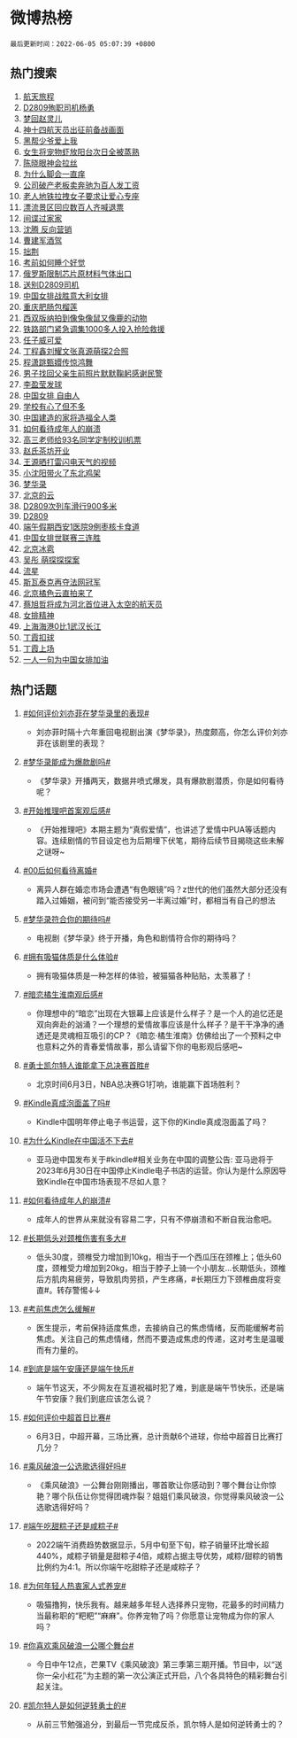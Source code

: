 # 微博热榜

`最后更新时间：2022-06-05 05:07:39 +0800`

## 热门搜索

1. [航天旅程](https://m.weibo.cn/search?containerid=100103type%3D1%26t%3D10%26q%3D%23%E8%88%AA%E5%A4%A9%E6%97%85%E7%A8%8B%23&stream_entry_id=51&isnewpage=1&extparam=seat%3D1%26cate%3D10103%26filter_type%3Drealtimehot%26pos%3D0%26dgr%3D0%26c_type%3D51%26display_time%3D1654376857%26pre_seqid%3D16543768575670327044395&luicode=10000011&lfid=106003type%253D25%2526t%253D3%2526disable_hot%253D1%2526filter_type%253Drealtimehot)
1. [D2809殉职司机杨勇](https://m.weibo.cn/search?containerid=100103type%3D1%26t%3D10%26q%3D%23D2809%E6%AE%89%E8%81%8C%E5%8F%B8%E6%9C%BA%E6%9D%A8%E5%8B%87%23&stream_entry_id=31&isnewpage=1&extparam=seat%3D1%26cate%3D0%26realpos%3D1%26flag%3D16%26lcate%3D5001%26filter_type%3Drealtimehot%26pos%3D0%26dgr%3D0%26c_type%3D31%26display_time%3D1654376857%26pre_seqid%3D16543768575670327044395&luicode=10000011&lfid=106003type%253D25%2526t%253D3%2526disable_hot%253D1%2526filter_type%253Drealtimehot)
1. [梦回赵灵儿](https://m.weibo.cn/search?containerid=100103type%3D1%26t%3D10%26q%3D%E6%A2%A6%E5%9B%9E%E8%B5%B5%E7%81%B5%E5%84%BF&stream_entry_id=31&isnewpage=1&extparam=seat%3D1%26cate%3D0%26realpos%3D2%26flag%3D16%26lcate%3D5001%26filter_type%3Drealtimehot%26pos%3D1%26dgr%3D0%26c_type%3D31%26display_time%3D1654376857%26pre_seqid%3D16543768575670327044395&luicode=10000011&lfid=106003type%253D25%2526t%253D3%2526disable_hot%253D1%2526filter_type%253Drealtimehot)
1. [神十四航天员出征前备战画面](https://m.weibo.cn/search?containerid=100103type%3D1%26t%3D10%26q%3D%23%E7%A5%9E%E5%8D%81%E5%9B%9B%E8%88%AA%E5%A4%A9%E5%91%98%E5%87%BA%E5%BE%81%E5%89%8D%E5%A4%87%E6%88%98%E7%94%BB%E9%9D%A2%23&stream_entry_id=31&isnewpage=1&extparam=seat%3D1%26cate%3D0%26realpos%3D3%26flag%3D0%26lcate%3D5001%26filter_type%3Drealtimehot%26pos%3D2%26dgr%3D0%26c_type%3D31%26display_time%3D1654376857%26pre_seqid%3D16543768575670327044395&luicode=10000011&lfid=106003type%253D25%2526t%253D3%2526disable_hot%253D1%2526filter_type%253Drealtimehot)
1. [黑帮少爷爱上我](https://m.weibo.cn/search?containerid=100103type%3D1%26t%3D10%26q%3D%E9%BB%91%E5%B8%AE%E5%B0%91%E7%88%B7%E7%88%B1%E4%B8%8A%E6%88%91&stream_entry_id=31&isnewpage=1&extparam=seat%3D1%26cate%3D0%26realpos%3D4%26flag%3D0%26lcate%3D5001%26filter_type%3Drealtimehot%26pos%3D3%26dgr%3D0%26c_type%3D31%26display_time%3D1654376857%26pre_seqid%3D16543768575670327044395&luicode=10000011&lfid=106003type%253D25%2526t%253D3%2526disable_hot%253D1%2526filter_type%253Drealtimehot)
1. [女生将宠物虾放阳台次日全被蒸熟](https://m.weibo.cn/search?containerid=100103type%3D1%26t%3D10%26q%3D%23%E5%A5%B3%E7%94%9F%E5%B0%86%E5%AE%A0%E7%89%A9%E8%99%BE%E6%94%BE%E9%98%B3%E5%8F%B0%E6%AC%A1%E6%97%A5%E5%85%A8%E8%A2%AB%E8%92%B8%E7%86%9F%23&stream_entry_id=31&isnewpage=1&extparam=seat%3D1%26cate%3D0%26realpos%3D5%26flag%3D0%26lcate%3D5001%26filter_type%3Drealtimehot%26pos%3D4%26dgr%3D0%26c_type%3D31%26display_time%3D1654376857%26pre_seqid%3D16543768575670327044395&luicode=10000011&lfid=106003type%253D25%2526t%253D3%2526disable_hot%253D1%2526filter_type%253Drealtimehot)
1. [陈晓眼神会拉丝](https://m.weibo.cn/search?containerid=100103type%3D1%26t%3D10%26q%3D%23%E9%99%88%E6%99%93%E7%9C%BC%E7%A5%9E%E4%BC%9A%E6%8B%89%E4%B8%9D%23&stream_entry_id=31&isnewpage=1&extparam=seat%3D1%26cate%3D0%26realpos%3D6%26flag%3D16%26lcate%3D5001%26filter_type%3Drealtimehot%26pos%3D5%26dgr%3D0%26c_type%3D31%26display_time%3D1654376857%26pre_seqid%3D16543768575670327044395&luicode=10000011&lfid=106003type%253D25%2526t%253D3%2526disable_hot%253D1%2526filter_type%253Drealtimehot)
1. [为什么脚会一直痒](https://m.weibo.cn/search?containerid=100103type%3D1%26t%3D10%26q%3D%23%E4%B8%BA%E4%BB%80%E4%B9%88%E8%84%9A%E4%BC%9A%E4%B8%80%E7%9B%B4%E7%97%92%23&stream_entry_id=31&isnewpage=1&extparam=seat%3D1%26cate%3D0%26topic_ad%3D1%26lcate%3D5001%26adid%3D156646%26filter_type%3Drealtimehot%26pos%3D6%26dgr%3D0%26c_type%3D31%26display_time%3D1654376857%26pre_seqid%3D16543768575670327044395&luicode=10000011&lfid=106003type%253D25%2526t%253D3%2526disable_hot%253D1%2526filter_type%253Drealtimehot)
1. [公司破产老板卖奔驰为百人发工资](https://m.weibo.cn/search?containerid=100103type%3D1%26t%3D10%26q%3D%23%E5%85%AC%E5%8F%B8%E7%A0%B4%E4%BA%A7%E8%80%81%E6%9D%BF%E5%8D%96%E5%A5%94%E9%A9%B0%E4%B8%BA%E7%99%BE%E4%BA%BA%E5%8F%91%E5%B7%A5%E8%B5%84%23&stream_entry_id=31&isnewpage=1&extparam=seat%3D1%26cate%3D0%26realpos%3D7%26flag%3D0%26lcate%3D5001%26filter_type%3Drealtimehot%26pos%3D7%26dgr%3D0%26c_type%3D31%26display_time%3D1654376857%26pre_seqid%3D16543768575670327044395&luicode=10000011&lfid=106003type%253D25%2526t%253D3%2526disable_hot%253D1%2526filter_type%253Drealtimehot)
1. [老人地铁拉拽女子要求让爱心专座](https://m.weibo.cn/search?containerid=100103type%3D1%26t%3D10%26q%3D%23%E8%80%81%E4%BA%BA%E5%9C%B0%E9%93%81%E6%8B%89%E6%8B%BD%E5%A5%B3%E5%AD%90%E8%A6%81%E6%B1%82%E8%AE%A9%E7%88%B1%E5%BF%83%E4%B8%93%E5%BA%A7%23&stream_entry_id=31&isnewpage=1&extparam=seat%3D1%26cate%3D0%26realpos%3D8%26flag%3D0%26lcate%3D5001%26filter_type%3Drealtimehot%26pos%3D8%26dgr%3D0%26c_type%3D31%26display_time%3D1654376857%26pre_seqid%3D16543768575670327044395&luicode=10000011&lfid=106003type%253D25%2526t%253D3%2526disable_hot%253D1%2526filter_type%253Drealtimehot)
1. [漂流景区回应数百人齐喊退票](https://m.weibo.cn/search?containerid=100103type%3D1%26t%3D10%26q%3D%23%E6%BC%82%E6%B5%81%E6%99%AF%E5%8C%BA%E5%9B%9E%E5%BA%94%E6%95%B0%E7%99%BE%E4%BA%BA%E9%BD%90%E5%96%8A%E9%80%80%E7%A5%A8%23&stream_entry_id=31&isnewpage=1&extparam=seat%3D1%26cate%3D0%26realpos%3D9%26flag%3D0%26lcate%3D5001%26filter_type%3Drealtimehot%26pos%3D9%26dgr%3D0%26c_type%3D31%26display_time%3D1654376857%26pre_seqid%3D16543768575670327044395&luicode=10000011&lfid=106003type%253D25%2526t%253D3%2526disable_hot%253D1%2526filter_type%253Drealtimehot)
1. [间谍过家家](https://m.weibo.cn/search?containerid=100103type%3D1%26t%3D10%26q%3D%E9%97%B4%E8%B0%8D%E8%BF%87%E5%AE%B6%E5%AE%B6&stream_entry_id=31&isnewpage=1&extparam=seat%3D1%26cate%3D0%26realpos%3D10%26flag%3D0%26lcate%3D5001%26filter_type%3Drealtimehot%26pos%3D10%26dgr%3D0%26c_type%3D31%26display_time%3D1654376857%26pre_seqid%3D16543768575670327044395&luicode=10000011&lfid=106003type%253D25%2526t%253D3%2526disable_hot%253D1%2526filter_type%253Drealtimehot)
1. [沈腾 反向营销](https://m.weibo.cn/search?containerid=100103type%3D1%26t%3D10%26q%3D%E6%B2%88%E8%85%BE+%E5%8F%8D%E5%90%91%E8%90%A5%E9%94%80&stream_entry_id=31&isnewpage=1&extparam=seat%3D1%26cate%3D0%26realpos%3D11%26flag%3D0%26lcate%3D5001%26filter_type%3Drealtimehot%26pos%3D11%26dgr%3D0%26c_type%3D31%26display_time%3D1654376857%26pre_seqid%3D16543768575670327044395&luicode=10000011&lfid=106003type%253D25%2526t%253D3%2526disable_hot%253D1%2526filter_type%253Drealtimehot)
1. [曹建军酒驾](https://m.weibo.cn/search?containerid=100103type%3D1%26t%3D10%26q%3D%E6%9B%B9%E5%BB%BA%E5%86%9B%E9%85%92%E9%A9%BE&stream_entry_id=31&isnewpage=1&extparam=seat%3D1%26cate%3D0%26realpos%3D12%26flag%3D0%26lcate%3D5001%26filter_type%3Drealtimehot%26pos%3D12%26dgr%3D0%26c_type%3D31%26display_time%3D1654376857%26pre_seqid%3D16543768575670327044395&luicode=10000011&lfid=106003type%253D25%2526t%253D3%2526disable_hot%253D1%2526filter_type%253Drealtimehot)
1. [拙荆](https://m.weibo.cn/search?containerid=100103type%3D1%26t%3D10%26q%3D%E6%8B%99%E8%8D%86&stream_entry_id=31&isnewpage=1&extparam=seat%3D1%26cate%3D0%26realpos%3D13%26flag%3D0%26lcate%3D5001%26filter_type%3Drealtimehot%26pos%3D13%26dgr%3D0%26c_type%3D31%26display_time%3D1654376857%26pre_seqid%3D16543768575670327044395&luicode=10000011&lfid=106003type%253D25%2526t%253D3%2526disable_hot%253D1%2526filter_type%253Drealtimehot)
1. [考前如何睡个好觉](https://m.weibo.cn/search?containerid=100103type%3D1%26t%3D10%26q%3D%23%E8%80%83%E5%89%8D%E5%A6%82%E4%BD%95%E7%9D%A1%E4%B8%AA%E5%A5%BD%E8%A7%89%23&stream_entry_id=31&isnewpage=1&extparam=seat%3D1%26cate%3D0%26realpos%3D14%26flag%3D0%26lcate%3D5001%26filter_type%3Drealtimehot%26pos%3D14%26dgr%3D0%26c_type%3D31%26display_time%3D1654376857%26pre_seqid%3D16543768575670327044395&luicode=10000011&lfid=106003type%253D25%2526t%253D3%2526disable_hot%253D1%2526filter_type%253Drealtimehot)
1. [俄罗斯限制芯片原材料气体出口](https://m.weibo.cn/search?containerid=100103type%3D1%26t%3D10%26q%3D%23%E4%BF%84%E7%BD%97%E6%96%AF%E9%99%90%E5%88%B6%E8%8A%AF%E7%89%87%E5%8E%9F%E6%9D%90%E6%96%99%E6%B0%94%E4%BD%93%E5%87%BA%E5%8F%A3%23&stream_entry_id=31&isnewpage=1&extparam=seat%3D1%26cate%3D0%26realpos%3D15%26flag%3D0%26lcate%3D5001%26filter_type%3Drealtimehot%26pos%3D15%26dgr%3D0%26c_type%3D31%26display_time%3D1654376857%26pre_seqid%3D16543768575670327044395&luicode=10000011&lfid=106003type%253D25%2526t%253D3%2526disable_hot%253D1%2526filter_type%253Drealtimehot)
1. [送别D2809司机](https://m.weibo.cn/search?containerid=100103type%3D1%26t%3D10%26q%3D%23%E9%80%81%E5%88%ABD2809%E5%8F%B8%E6%9C%BA%23&stream_entry_id=31&isnewpage=1&extparam=seat%3D1%26cate%3D0%26realpos%3D16%26flag%3D0%26lcate%3D5001%26filter_type%3Drealtimehot%26pos%3D16%26dgr%3D0%26c_type%3D31%26display_time%3D1654376857%26pre_seqid%3D16543768575670327044395&luicode=10000011&lfid=106003type%253D25%2526t%253D3%2526disable_hot%253D1%2526filter_type%253Drealtimehot)
1. [中国女排战胜意大利女排](https://m.weibo.cn/search?containerid=100103type%3D1%26t%3D10%26q%3D%23%E4%B8%AD%E5%9B%BD%E5%A5%B3%E6%8E%92%E6%88%98%E8%83%9C%E6%84%8F%E5%A4%A7%E5%88%A9%E5%A5%B3%E6%8E%92%23&stream_entry_id=31&isnewpage=1&extparam=seat%3D1%26cate%3D0%26realpos%3D17%26flag%3D0%26lcate%3D5001%26filter_type%3Drealtimehot%26pos%3D17%26dgr%3D0%26c_type%3D31%26display_time%3D1654376857%26pre_seqid%3D16543768575670327044395&luicode=10000011&lfid=106003type%253D25%2526t%253D3%2526disable_hot%253D1%2526filter_type%253Drealtimehot)
1. [重庆肥肠包榴莲](https://m.weibo.cn/search?containerid=100103type%3D1%26t%3D10%26q%3D%23%E9%87%8D%E5%BA%86%E8%82%A5%E8%82%A0%E5%8C%85%E6%A6%B4%E8%8E%B2%23&stream_entry_id=31&isnewpage=1&extparam=seat%3D1%26cate%3D0%26realpos%3D18%26flag%3D0%26lcate%3D5001%26filter_type%3Drealtimehot%26pos%3D18%26dgr%3D0%26c_type%3D31%26display_time%3D1654376857%26pre_seqid%3D16543768575670327044395&luicode=10000011&lfid=106003type%253D25%2526t%253D3%2526disable_hot%253D1%2526filter_type%253Drealtimehot)
1. [西双版纳拍到像兔像鼠又像鹿的动物](https://m.weibo.cn/search?containerid=100103type%3D1%26t%3D10%26q%3D%23%E8%A5%BF%E5%8F%8C%E7%89%88%E7%BA%B3%E6%8B%8D%E5%88%B0%E5%83%8F%E5%85%94%E5%83%8F%E9%BC%A0%E5%8F%88%E5%83%8F%E9%B9%BF%E7%9A%84%E5%8A%A8%E7%89%A9%23&stream_entry_id=31&isnewpage=1&extparam=seat%3D1%26cate%3D0%26realpos%3D19%26flag%3D0%26lcate%3D5001%26filter_type%3Drealtimehot%26pos%3D19%26dgr%3D0%26c_type%3D31%26display_time%3D1654376857%26pre_seqid%3D16543768575670327044395&luicode=10000011&lfid=106003type%253D25%2526t%253D3%2526disable_hot%253D1%2526filter_type%253Drealtimehot)
1. [铁路部门紧急调集1000多人投入抢险救援](https://m.weibo.cn/search?containerid=100103type%3D1%26t%3D10%26q%3D%23%E9%93%81%E8%B7%AF%E9%83%A8%E9%97%A8%E7%B4%A7%E6%80%A5%E8%B0%83%E9%9B%861000%E5%A4%9A%E4%BA%BA%E6%8A%95%E5%85%A5%E6%8A%A2%E9%99%A9%E6%95%91%E6%8F%B4%23&stream_entry_id=31&isnewpage=1&extparam=seat%3D1%26cate%3D0%26realpos%3D20%26flag%3D0%26lcate%3D5001%26filter_type%3Drealtimehot%26pos%3D20%26dgr%3D0%26c_type%3D31%26display_time%3D1654376857%26pre_seqid%3D16543768575670327044395&luicode=10000011&lfid=106003type%253D25%2526t%253D3%2526disable_hot%253D1%2526filter_type%253Drealtimehot)
1. [任子威可爱](https://m.weibo.cn/search?containerid=100103type%3D1%26t%3D10%26q%3D%23%E4%BB%BB%E5%AD%90%E5%A8%81%E5%8F%AF%E7%88%B1%23&stream_entry_id=31&isnewpage=1&extparam=seat%3D1%26cate%3D0%26realpos%3D21%26flag%3D0%26lcate%3D5001%26filter_type%3Drealtimehot%26pos%3D21%26dgr%3D0%26c_type%3D31%26display_time%3D1654376857%26pre_seqid%3D16543768575670327044395&luicode=10000011&lfid=106003type%253D25%2526t%253D3%2526disable_hot%253D1%2526filter_type%253Drealtimehot)
1. [丁程鑫刘耀文张真源萌探2合照](https://m.weibo.cn/search?containerid=100103type%3D1%26t%3D10%26q%3D%23%E4%B8%81%E7%A8%8B%E9%91%AB%E5%88%98%E8%80%80%E6%96%87%E5%BC%A0%E7%9C%9F%E6%BA%90%E8%90%8C%E6%8E%A22%E5%90%88%E7%85%A7%23&stream_entry_id=31&isnewpage=1&extparam=seat%3D1%26cate%3D0%26realpos%3D22%26flag%3D0%26lcate%3D5001%26filter_type%3Drealtimehot%26pos%3D22%26dgr%3D0%26c_type%3D31%26display_time%3D1654376857%26pre_seqid%3D16543768575670327044395&luicode=10000011&lfid=106003type%253D25%2526t%253D3%2526disable_hot%253D1%2526filter_type%253Drealtimehot)
1. [程潇跳甄嬛传惊鸿舞](https://m.weibo.cn/search?containerid=100103type%3D1%26t%3D10%26q%3D%23%E7%A8%8B%E6%BD%87%E8%B7%B3%E7%94%84%E5%AC%9B%E4%BC%A0%E6%83%8A%E9%B8%BF%E8%88%9E%23&stream_entry_id=31&isnewpage=1&extparam=seat%3D1%26cate%3D0%26realpos%3D23%26flag%3D0%26lcate%3D5001%26filter_type%3Drealtimehot%26pos%3D23%26dgr%3D0%26c_type%3D31%26display_time%3D1654376857%26pre_seqid%3D16543768575670327044395&luicode=10000011&lfid=106003type%253D25%2526t%253D3%2526disable_hot%253D1%2526filter_type%253Drealtimehot)
1. [男子找回父亲生前照片默默鞠躬感谢民警](https://m.weibo.cn/search?containerid=100103type%3D1%26t%3D10%26q%3D%23%E7%94%B7%E5%AD%90%E6%89%BE%E5%9B%9E%E7%88%B6%E4%BA%B2%E7%94%9F%E5%89%8D%E7%85%A7%E7%89%87%E9%BB%98%E9%BB%98%E9%9E%A0%E8%BA%AC%E6%84%9F%E8%B0%A2%E6%B0%91%E8%AD%A6%23&stream_entry_id=31&isnewpage=1&extparam=seat%3D1%26cate%3D0%26realpos%3D24%26flag%3D0%26lcate%3D5001%26filter_type%3Drealtimehot%26pos%3D24%26dgr%3D0%26c_type%3D31%26display_time%3D1654376857%26pre_seqid%3D16543768575670327044395&luicode=10000011&lfid=106003type%253D25%2526t%253D3%2526disable_hot%253D1%2526filter_type%253Drealtimehot)
1. [李盈莹发球](https://m.weibo.cn/search?containerid=100103type%3D1%26t%3D10%26q%3D%E6%9D%8E%E7%9B%88%E8%8E%B9%E5%8F%91%E7%90%83&stream_entry_id=31&isnewpage=1&extparam=seat%3D1%26cate%3D0%26realpos%3D25%26flag%3D0%26lcate%3D5001%26filter_type%3Drealtimehot%26pos%3D25%26dgr%3D0%26c_type%3D31%26display_time%3D1654376857%26pre_seqid%3D16543768575670327044395&luicode=10000011&lfid=106003type%253D25%2526t%253D3%2526disable_hot%253D1%2526filter_type%253Drealtimehot)
1. [中国女排 自由人](https://m.weibo.cn/search?containerid=100103type%3D1%26t%3D10%26q%3D%E4%B8%AD%E5%9B%BD%E5%A5%B3%E6%8E%92+%E8%87%AA%E7%94%B1%E4%BA%BA&stream_entry_id=31&isnewpage=1&extparam=seat%3D1%26cate%3D0%26realpos%3D26%26flag%3D0%26lcate%3D5001%26filter_type%3Drealtimehot%26pos%3D26%26dgr%3D0%26c_type%3D31%26display_time%3D1654376857%26pre_seqid%3D16543768575670327044395&luicode=10000011&lfid=106003type%253D25%2526t%253D3%2526disable_hot%253D1%2526filter_type%253Drealtimehot)
1. [学校有心了但不多](https://m.weibo.cn/search?containerid=100103type%3D1%26t%3D10%26q%3D%23%E5%AD%A6%E6%A0%A1%E6%9C%89%E5%BF%83%E4%BA%86%E4%BD%86%E4%B8%8D%E5%A4%9A%23&stream_entry_id=31&isnewpage=1&extparam=seat%3D1%26cate%3D0%26realpos%3D27%26flag%3D0%26lcate%3D5001%26filter_type%3Drealtimehot%26pos%3D27%26dgr%3D0%26c_type%3D31%26display_time%3D1654376857%26pre_seqid%3D16543768575670327044395&luicode=10000011&lfid=106003type%253D25%2526t%253D3%2526disable_hot%253D1%2526filter_type%253Drealtimehot)
1. [中国建造的家将造福全人类](https://m.weibo.cn/search?containerid=100103type%3D1%26t%3D10%26q%3D%23%E4%B8%AD%E5%9B%BD%E5%BB%BA%E9%80%A0%E7%9A%84%E5%AE%B6%E5%B0%86%E9%80%A0%E7%A6%8F%E5%85%A8%E4%BA%BA%E7%B1%BB%23&stream_entry_id=31&isnewpage=1&extparam=seat%3D1%26cate%3D0%26realpos%3D28%26flag%3D1%26lcate%3D5001%26filter_type%3Drealtimehot%26pos%3D28%26dgr%3D0%26c_type%3D31%26display_time%3D1654376857%26pre_seqid%3D16543768575670327044395&luicode=10000011&lfid=106003type%253D25%2526t%253D3%2526disable_hot%253D1%2526filter_type%253Drealtimehot)
1. [如何看待成年人的崩溃](https://m.weibo.cn/search?containerid=100103type%3D1%26t%3D10%26q%3D%23%E5%A6%82%E4%BD%95%E7%9C%8B%E5%BE%85%E6%88%90%E5%B9%B4%E4%BA%BA%E7%9A%84%E5%B4%A9%E6%BA%83%23&stream_entry_id=31&isnewpage=1&extparam=seat%3D1%26cate%3D0%26realpos%3D29%26flag%3D0%26lcate%3D5001%26filter_type%3Drealtimehot%26pos%3D29%26dgr%3D0%26c_type%3D31%26display_time%3D1654376857%26pre_seqid%3D16543768575670327044395&luicode=10000011&lfid=106003type%253D25%2526t%253D3%2526disable_hot%253D1%2526filter_type%253Drealtimehot)
1. [高三老师给93名同学定制校训机票](https://m.weibo.cn/search?containerid=100103type%3D1%26t%3D10%26q%3D%23%E9%AB%98%E4%B8%89%E8%80%81%E5%B8%88%E7%BB%9993%E5%90%8D%E5%90%8C%E5%AD%A6%E5%AE%9A%E5%88%B6%E6%A0%A1%E8%AE%AD%E6%9C%BA%E7%A5%A8%23&stream_entry_id=31&isnewpage=1&extparam=seat%3D1%26cate%3D0%26realpos%3D30%26flag%3D0%26lcate%3D5001%26filter_type%3Drealtimehot%26pos%3D30%26dgr%3D0%26c_type%3D31%26display_time%3D1654376857%26pre_seqid%3D16543768575670327044395&luicode=10000011&lfid=106003type%253D25%2526t%253D3%2526disable_hot%253D1%2526filter_type%253Drealtimehot)
1. [赵氏茶坊开业](https://m.weibo.cn/search?containerid=100103type%3D1%26t%3D10%26q%3D%23%E8%B5%B5%E6%B0%8F%E8%8C%B6%E5%9D%8A%E5%BC%80%E4%B8%9A%23&stream_entry_id=31&isnewpage=1&extparam=seat%3D1%26cate%3D0%26realpos%3D31%26flag%3D0%26lcate%3D5001%26filter_type%3Drealtimehot%26pos%3D31%26dgr%3D0%26c_type%3D31%26display_time%3D1654376857%26pre_seqid%3D16543768575670327044395&luicode=10000011&lfid=106003type%253D25%2526t%253D3%2526disable_hot%253D1%2526filter_type%253Drealtimehot)
1. [王源晒打雷闪电天气的视频](https://m.weibo.cn/search?containerid=100103type%3D1%26t%3D10%26q%3D%23%E7%8E%8B%E6%BA%90%E6%99%92%E6%89%93%E9%9B%B7%E9%97%AA%E7%94%B5%E5%A4%A9%E6%B0%94%E7%9A%84%E8%A7%86%E9%A2%91%23&stream_entry_id=31&isnewpage=1&extparam=seat%3D1%26cate%3D0%26realpos%3D32%26flag%3D0%26lcate%3D5001%26filter_type%3Drealtimehot%26pos%3D32%26dgr%3D0%26c_type%3D31%26display_time%3D1654376857%26pre_seqid%3D16543768575670327044395&luicode=10000011&lfid=106003type%253D25%2526t%253D3%2526disable_hot%253D1%2526filter_type%253Drealtimehot)
1. [小沈阳带火了东北鸡架](https://m.weibo.cn/search?containerid=100103type%3D1%26t%3D10%26q%3D%23%E5%B0%8F%E6%B2%88%E9%98%B3%E5%B8%A6%E7%81%AB%E4%BA%86%E4%B8%9C%E5%8C%97%E9%B8%A1%E6%9E%B6%23&stream_entry_id=31&isnewpage=1&extparam=seat%3D1%26cate%3D0%26realpos%3D33%26flag%3D0%26lcate%3D5001%26filter_type%3Drealtimehot%26pos%3D33%26dgr%3D0%26c_type%3D31%26display_time%3D1654376857%26pre_seqid%3D16543768575670327044395&luicode=10000011&lfid=106003type%253D25%2526t%253D3%2526disable_hot%253D1%2526filter_type%253Drealtimehot)
1. [梦华录](http://m.weibo.cn/c/wbox?&id=j84w2uenjc&roomid=8149&q=%23%E6%A2%A6%E5%8D%8E%E5%BD%95%23&extparam=seat%3D1%26cate%3D0%26realpos%3D34%26flag%3D0%26lcate%3D5001%26filter_type%3Drealtimehot%26pos%3D34%26dgr%3D0%26c_type%3D31%26display_time%3D1654376857%26pre_seqid%3D16543768575670327044395&luicode=10000011&lfid=106003type%253D25%2526t%253D3%2526disable_hot%253D1%2526filter_type%253Drealtimehot)
1. [北京的云](https://m.weibo.cn/search?containerid=100103type%3D1%26t%3D10%26q%3D%23%E5%8C%97%E4%BA%AC%E7%9A%84%E4%BA%91%23&stream_entry_id=31&isnewpage=1&extparam=seat%3D1%26cate%3D0%26realpos%3D35%26flag%3D0%26lcate%3D5001%26filter_type%3Drealtimehot%26pos%3D35%26dgr%3D0%26c_type%3D31%26display_time%3D1654376857%26pre_seqid%3D16543768575670327044395&luicode=10000011&lfid=106003type%253D25%2526t%253D3%2526disable_hot%253D1%2526filter_type%253Drealtimehot)
1. [D2809次列车滑行900多米](https://m.weibo.cn/search?containerid=100103type%3D1%26t%3D10%26q%3D%23D2809%E6%AC%A1%E5%88%97%E8%BD%A6%E6%BB%91%E8%A1%8C900%E5%A4%9A%E7%B1%B3%23&stream_entry_id=31&isnewpage=1&extparam=seat%3D1%26cate%3D0%26realpos%3D36%26flag%3D0%26lcate%3D5001%26filter_type%3Drealtimehot%26pos%3D36%26dgr%3D0%26c_type%3D31%26display_time%3D1654376857%26pre_seqid%3D16543768575670327044395&luicode=10000011&lfid=106003type%253D25%2526t%253D3%2526disable_hot%253D1%2526filter_type%253Drealtimehot)
1. [D2809](https://m.weibo.cn/search?containerid=100103type%3D1%26t%3D10%26q%3D%23D2809%23&stream_entry_id=31&isnewpage=1&extparam=seat%3D1%26cate%3D0%26realpos%3D37%26flag%3D0%26lcate%3D5001%26filter_type%3Drealtimehot%26pos%3D37%26dgr%3D0%26c_type%3D31%26display_time%3D1654376857%26pre_seqid%3D16543768575670327044395&luicode=10000011&lfid=106003type%253D25%2526t%253D3%2526disable_hot%253D1%2526filter_type%253Drealtimehot)
1. [端午假期西安1医院9例枣核卡食道](https://m.weibo.cn/search?containerid=100103type%3D1%26t%3D10%26q%3D%23%E7%AB%AF%E5%8D%88%E5%81%87%E6%9C%9F%E8%A5%BF%E5%AE%891%E5%8C%BB%E9%99%A29%E4%BE%8B%E6%9E%A3%E6%A0%B8%E5%8D%A1%E9%A3%9F%E9%81%93%23&stream_entry_id=31&isnewpage=1&extparam=seat%3D1%26cate%3D0%26realpos%3D38%26flag%3D0%26lcate%3D5001%26filter_type%3Drealtimehot%26pos%3D38%26dgr%3D0%26c_type%3D31%26display_time%3D1654376857%26pre_seqid%3D16543768575670327044395&luicode=10000011&lfid=106003type%253D25%2526t%253D3%2526disable_hot%253D1%2526filter_type%253Drealtimehot)
1. [中国女排世联赛三连胜](https://m.weibo.cn/search?containerid=100103type%3D1%26t%3D10%26q%3D%23%E4%B8%AD%E5%9B%BD%E5%A5%B3%E6%8E%92%E4%B8%96%E8%81%94%E8%B5%9B%E4%B8%89%E8%BF%9E%E8%83%9C%23&stream_entry_id=31&isnewpage=1&extparam=seat%3D1%26cate%3D0%26realpos%3D39%26flag%3D0%26lcate%3D5001%26filter_type%3Drealtimehot%26pos%3D39%26dgr%3D0%26c_type%3D31%26display_time%3D1654376857%26pre_seqid%3D16543768575670327044395&luicode=10000011&lfid=106003type%253D25%2526t%253D3%2526disable_hot%253D1%2526filter_type%253Drealtimehot)
1. [北京冰雹](https://m.weibo.cn/search?containerid=100103type%3D1%26t%3D10%26q%3D%23%E5%8C%97%E4%BA%AC%E5%86%B0%E9%9B%B9%23&stream_entry_id=31&isnewpage=1&extparam=seat%3D1%26cate%3D0%26realpos%3D40%26flag%3D0%26lcate%3D5001%26filter_type%3Drealtimehot%26pos%3D40%26dgr%3D0%26c_type%3D31%26display_time%3D1654376857%26pre_seqid%3D16543768575670327044395&luicode=10000011&lfid=106003type%253D25%2526t%253D3%2526disable_hot%253D1%2526filter_type%253Drealtimehot)
1. [吴彤 萌探探探案](https://m.weibo.cn/search?containerid=100103type%3D1%26t%3D10%26q%3D%E5%90%B4%E5%BD%A4+%E8%90%8C%E6%8E%A2%E6%8E%A2%E6%8E%A2%E6%A1%88&stream_entry_id=31&isnewpage=1&extparam=seat%3D1%26cate%3D0%26realpos%3D41%26flag%3D0%26lcate%3D5001%26filter_type%3Drealtimehot%26pos%3D41%26dgr%3D0%26c_type%3D31%26display_time%3D1654376857%26pre_seqid%3D16543768575670327044395&luicode=10000011&lfid=106003type%253D25%2526t%253D3%2526disable_hot%253D1%2526filter_type%253Drealtimehot)
1. [流星](https://m.weibo.cn/search?containerid=100103type%3D1%26t%3D10%26q%3D%E6%B5%81%E6%98%9F&stream_entry_id=31&isnewpage=1&extparam=seat%3D1%26cate%3D0%26realpos%3D42%26flag%3D0%26lcate%3D5001%26filter_type%3Drealtimehot%26pos%3D42%26dgr%3D0%26c_type%3D31%26display_time%3D1654376857%26pre_seqid%3D16543768575670327044395&luicode=10000011&lfid=106003type%253D25%2526t%253D3%2526disable_hot%253D1%2526filter_type%253Drealtimehot)
1. [斯瓦泰克再夺法网冠军](https://m.weibo.cn/search?containerid=100103type%3D1%26t%3D10%26q%3D%23%E6%96%AF%E7%93%A6%E6%B3%B0%E5%85%8B%E5%86%8D%E5%A4%BA%E6%B3%95%E7%BD%91%E5%86%A0%E5%86%9B%23&stream_entry_id=31&isnewpage=1&extparam=seat%3D1%26cate%3D0%26realpos%3D43%26flag%3D0%26lcate%3D5001%26filter_type%3Drealtimehot%26pos%3D43%26dgr%3D0%26c_type%3D31%26display_time%3D1654376857%26pre_seqid%3D16543768575670327044395&luicode=10000011&lfid=106003type%253D25%2526t%253D3%2526disable_hot%253D1%2526filter_type%253Drealtimehot)
1. [北京橘色云直拍来了](https://m.weibo.cn/search?containerid=100103type%3D1%26t%3D10%26q%3D%23%E5%8C%97%E4%BA%AC%E6%A9%98%E8%89%B2%E4%BA%91%E7%9B%B4%E6%8B%8D%E6%9D%A5%E4%BA%86%23&stream_entry_id=31&isnewpage=1&extparam=seat%3D1%26cate%3D0%26realpos%3D44%26flag%3D0%26lcate%3D5001%26filter_type%3Drealtimehot%26pos%3D44%26dgr%3D0%26c_type%3D31%26display_time%3D1654376857%26pre_seqid%3D16543768575670327044395&luicode=10000011&lfid=106003type%253D25%2526t%253D3%2526disable_hot%253D1%2526filter_type%253Drealtimehot)
1. [蔡旭哲将成为河北首位进入太空的航天员](https://m.weibo.cn/search?containerid=100103type%3D1%26t%3D10%26q%3D%23%E8%94%A1%E6%97%AD%E5%93%B2%E5%B0%86%E6%88%90%E4%B8%BA%E6%B2%B3%E5%8C%97%E9%A6%96%E4%BD%8D%E8%BF%9B%E5%85%A5%E5%A4%AA%E7%A9%BA%E7%9A%84%E8%88%AA%E5%A4%A9%E5%91%98%23&stream_entry_id=31&isnewpage=1&extparam=seat%3D1%26cate%3D0%26realpos%3D45%26flag%3D0%26lcate%3D5001%26filter_type%3Drealtimehot%26pos%3D45%26dgr%3D0%26c_type%3D31%26display_time%3D1654376857%26pre_seqid%3D16543768575670327044395&luicode=10000011&lfid=106003type%253D25%2526t%253D3%2526disable_hot%253D1%2526filter_type%253Drealtimehot)
1. [女排精神](https://m.weibo.cn/search?containerid=100103type%3D1%26t%3D10%26q%3D%23%E5%A5%B3%E6%8E%92%E7%B2%BE%E7%A5%9E%23&stream_entry_id=31&isnewpage=1&extparam=seat%3D1%26cate%3D0%26realpos%3D46%26flag%3D0%26lcate%3D5001%26filter_type%3Drealtimehot%26pos%3D46%26dgr%3D0%26c_type%3D31%26display_time%3D1654376857%26pre_seqid%3D16543768575670327044395&luicode=10000011&lfid=106003type%253D25%2526t%253D3%2526disable_hot%253D1%2526filter_type%253Drealtimehot)
1. [上海海港0比1武汉长江](https://m.weibo.cn/search?containerid=100103type%3D1%26t%3D10%26q%3D%23%E4%B8%8A%E6%B5%B7%E6%B5%B7%E6%B8%AF0%E6%AF%941%E6%AD%A6%E6%B1%89%E9%95%BF%E6%B1%9F%23&stream_entry_id=31&isnewpage=1&extparam=seat%3D1%26cate%3D0%26realpos%3D47%26flag%3D0%26lcate%3D5001%26filter_type%3Drealtimehot%26pos%3D47%26dgr%3D0%26c_type%3D31%26display_time%3D1654376857%26pre_seqid%3D16543768575670327044395&luicode=10000011&lfid=106003type%253D25%2526t%253D3%2526disable_hot%253D1%2526filter_type%253Drealtimehot)
1. [丁霞扣球](https://m.weibo.cn/search?containerid=100103type%3D1%26t%3D10%26q%3D%23%E4%B8%81%E9%9C%9E%E6%89%A3%E7%90%83%23&stream_entry_id=31&isnewpage=1&extparam=seat%3D1%26cate%3D0%26realpos%3D48%26flag%3D0%26lcate%3D5001%26filter_type%3Drealtimehot%26pos%3D48%26dgr%3D0%26c_type%3D31%26display_time%3D1654376857%26pre_seqid%3D16543768575670327044395&luicode=10000011&lfid=106003type%253D25%2526t%253D3%2526disable_hot%253D1%2526filter_type%253Drealtimehot)
1. [丁霞上场](https://m.weibo.cn/search?containerid=100103type%3D1%26t%3D10%26q%3D%23%E4%B8%81%E9%9C%9E%E4%B8%8A%E5%9C%BA%23&stream_entry_id=31&isnewpage=1&extparam=seat%3D1%26cate%3D0%26realpos%3D49%26flag%3D0%26lcate%3D5001%26filter_type%3Drealtimehot%26pos%3D49%26dgr%3D0%26c_type%3D31%26display_time%3D1654376857%26pre_seqid%3D16543768575670327044395&luicode=10000011&lfid=106003type%253D25%2526t%253D3%2526disable_hot%253D1%2526filter_type%253Drealtimehot)
1. [一人一句为中国女排加油](https://m.weibo.cn/search?containerid=100103type%3D1%26t%3D10%26q%3D%23%E4%B8%80%E4%BA%BA%E4%B8%80%E5%8F%A5%E4%B8%BA%E4%B8%AD%E5%9B%BD%E5%A5%B3%E6%8E%92%E5%8A%A0%E6%B2%B9%23&stream_entry_id=31&isnewpage=1&extparam=seat%3D1%26cate%3D0%26realpos%3D50%26flag%3D0%26lcate%3D5001%26filter_type%3Drealtimehot%26pos%3D50%26dgr%3D0%26c_type%3D31%26display_time%3D1654376857%26pre_seqid%3D16543768575670327044395&luicode=10000011&lfid=106003type%253D25%2526t%253D3%2526disable_hot%253D1%2526filter_type%253Drealtimehot)

## 热门话题

1. [#如何评价刘亦菲在梦华录里的表现#](https://m.weibo.cn/search?containerid=231522type%3D1%26t%3D10%26q%3D%23%E5%A6%82%E4%BD%95%E8%AF%84%E4%BB%B7%E5%88%98%E4%BA%A6%E8%8F%B2%E5%9C%A8%E6%A2%A6%E5%8D%8E%E5%BD%95%E9%87%8C%E7%9A%84%E8%A1%A8%E7%8E%B0%23&stream_entry_id=128&isnewpage=1&extparam=seat%3D1%26dgr%3D0%26lcate%3D5004%26cate%3D5004%26pos%3D1-0-0%26unitid%3D44077%26c_type%3D128%26display_time%3D1654376858%26pre_seqid%3D1654376858875092602385&luicode=10000011&lfid=231648_-_4)
    - 刘亦菲时隔十六年重回电视剧出演《梦华录》，热度颇高，你怎么评价刘亦菲在该剧里的表现？

1. [#梦华录能成为爆款剧吗#](https://m.weibo.cn/search?containerid=231522type%3D1%26t%3D10%26q%3D%23%E6%A2%A6%E5%8D%8E%E5%BD%95%E8%83%BD%E6%88%90%E4%B8%BA%E7%88%86%E6%AC%BE%E5%89%A7%E5%90%97%23&stream_entry_id=128&isnewpage=1&extparam=seat%3D1%26dgr%3D0%26lcate%3D5004%26cate%3D5004%26pos%3D1-0-1%26unitid%3D44103%26c_type%3D128%26display_time%3D1654376858%26pre_seqid%3D1654376858875092602385&luicode=10000011&lfid=231648_-_4)
    - 《梦华录》开播两天，数据井喷式爆发，具有爆款剧潜质，你是如何看待呢？

1. [#开始推理吧首案观后感#](https://m.weibo.cn/search?containerid=231522type%3D1%26t%3D10%26q%3D%23%E5%BC%80%E5%A7%8B%E6%8E%A8%E7%90%86%E5%90%A7%E9%A6%96%E6%A1%88%E8%A7%82%E5%90%8E%E6%84%9F%23&stream_entry_id=128&isnewpage=1&extparam=seat%3D1%26dgr%3D0%26lcate%3D5004%26cate%3D5004%26pos%3D1-0-2%26unitid%3D44102%26c_type%3D128%26display_time%3D1654376858%26pre_seqid%3D1654376858875092602385&luicode=10000011&lfid=231648_-_4)
    - 《开始推理吧》本期主题为“真假爱情”，也讲述了爱情中PUA等话题内容。连续剧情的节目设定也为后期埋下伏笔，期待后续节目揭晓这些未解之谜呀~

1. [#00后如何看待离婚#](https://m.weibo.cn/search?containerid=231522type%3D1%26t%3D10%26q%3D%2300%E5%90%8E%E5%A6%82%E4%BD%95%E7%9C%8B%E5%BE%85%E7%A6%BB%E5%A9%9A%23&stream_entry_id=128&isnewpage=1&extparam=seat%3D1%26dgr%3D0%26lcate%3D5004%26cate%3D5004%26pos%3D1-0-3%26unitid%3D44101%26c_type%3D128%26display_time%3D1654376858%26pre_seqid%3D1654376858875092602385&luicode=10000011&lfid=231648_-_4)
    - 离异人群在婚恋市场会遭遇“有色眼镜”吗？z世代的他们虽然大部分还没有踏入过婚姻，被问到“能否接受另一半离过婚”时，都相当有自己的想法

1. [#梦华录符合你的期待吗#](https://m.weibo.cn/search?containerid=231522type%3D1%26t%3D10%26q%3D%23%E6%A2%A6%E5%8D%8E%E5%BD%95%E7%AC%A6%E5%90%88%E4%BD%A0%E7%9A%84%E6%9C%9F%E5%BE%85%E5%90%97%23&stream_entry_id=128&isnewpage=1&extparam=seat%3D1%26dgr%3D0%26lcate%3D5004%26cate%3D5004%26pos%3D1-0-4%26unitid%3D44075%26c_type%3D128%26display_time%3D1654376858%26pre_seqid%3D1654376858875092602385&luicode=10000011&lfid=231648_-_4)
    - 电视剧《梦华录》终于开播，角色和剧情符合你的期待吗？

1. [#拥有吸猫体质是什么体验#](https://m.weibo.cn/search?containerid=231522type%3D1%26t%3D10%26q%3D%23%E6%8B%A5%E6%9C%89%E5%90%B8%E7%8C%AB%E4%BD%93%E8%B4%A8%E6%98%AF%E4%BB%80%E4%B9%88%E4%BD%93%E9%AA%8C%23&stream_entry_id=128&isnewpage=1&extparam=seat%3D1%26dgr%3D0%26lcate%3D5004%26cate%3D5004%26pos%3D1-0-5%26unitid%3D1654319154541%26c_type%3D128%26display_time%3D1654376858%26pre_seqid%3D1654376858875092602385&luicode=10000011&lfid=231648_-_4)
    - 拥有吸猫体质是一种怎样的体验，被猫猫各种贴贴，太羡慕了！

1. [#暗恋橘生淮南观后感#](https://m.weibo.cn/search?containerid=231522type%3D1%26t%3D10%26q%3D%23%E6%9A%97%E6%81%8B%E6%A9%98%E7%94%9F%E6%B7%AE%E5%8D%97%E8%A7%82%E5%90%8E%E6%84%9F%23&stream_entry_id=128&isnewpage=1&extparam=seat%3D1%26dgr%3D0%26lcate%3D5004%26cate%3D5004%26pos%3D1-0-6%26unitid%3D44089%26c_type%3D128%26display_time%3D1654376858%26pre_seqid%3D1654376858875092602385&luicode=10000011&lfid=231648_-_4)
    - 你理想中的“暗恋”出现在大银幕上应该是什么样子？是一个人的追忆还是双向奔赴的汹涌？一个理想的爱情故事应该是什么样子？是干干净净的通透还是灵魂相互吸引的CP？《暗恋·橘生淮南》仿佛给出了一个预料之中也意料之外的青春爱情故事，那么请留下你的电影观后感吧~

1. [#勇士凯尔特人谁能拿下总决赛首胜#](https://m.weibo.cn/search?containerid=231522type%3D1%26t%3D10%26q%3D%23%E5%8B%87%E5%A3%AB%E5%87%AF%E5%B0%94%E7%89%B9%E4%BA%BA%E8%B0%81%E8%83%BD%E6%8B%BF%E4%B8%8B%E6%80%BB%E5%86%B3%E8%B5%9B%E9%A6%96%E8%83%9C%23&stream_entry_id=128&isnewpage=1&extparam=seat%3D1%26dgr%3D0%26lcate%3D5004%26cate%3D5004%26pos%3D1-0-7%26unitid%3D44063%26c_type%3D128%26display_time%3D1654376858%26pre_seqid%3D1654376858875092602385&luicode=10000011&lfid=231648_-_4)
    - 北京时间6月3日，NBA总决赛G1打响，谁能赢下首场胜利？

1. [#Kindle真成泡面盖了吗#](https://m.weibo.cn/search?containerid=231522type%3D1%26t%3D10%26q%3D%23Kindle%E7%9C%9F%E6%88%90%E6%B3%A1%E9%9D%A2%E7%9B%96%E4%BA%86%E5%90%97%23&stream_entry_id=128&isnewpage=1&extparam=seat%3D1%26dgr%3D0%26lcate%3D5004%26cate%3D5004%26pos%3D1-0-8%26unitid%3D44070%26c_type%3D128%26display_time%3D1654376858%26pre_seqid%3D1654376858875092602385&luicode=10000011&lfid=231648_-_4)
    - Kindle中国明年停止电子书运营，这下你的Kindle真成泡面盖了吗？

1. [#为什么Kindle在中国活不下去#](https://m.weibo.cn/search?containerid=231522type%3D1%26t%3D10%26q%3D%23%E4%B8%BA%E4%BB%80%E4%B9%88Kindle%E5%9C%A8%E4%B8%AD%E5%9B%BD%E6%B4%BB%E4%B8%8D%E4%B8%8B%E5%8E%BB%23&stream_entry_id=128&isnewpage=1&extparam=seat%3D1%26dgr%3D0%26lcate%3D5004%26cate%3D5004%26pos%3D1-0-9%26unitid%3D44068%26c_type%3D128%26display_time%3D1654376858%26pre_seqid%3D1654376858875092602385&luicode=10000011&lfid=231648_-_4)
    - 亚马逊中国发布关于#kindle#相关业务在中国的调整公告: 亚马逊将于2023年6月30日在中国停止Kindle电子书店的运营。你认为是什么原因导致Kindle在中国市场表现不尽如人意？

1. [#如何看待成年人的崩溃#](https://m.weibo.cn/search?containerid=231522type%3D1%26t%3D10%26q%3D%23%E5%A6%82%E4%BD%95%E7%9C%8B%E5%BE%85%E6%88%90%E5%B9%B4%E4%BA%BA%E7%9A%84%E5%B4%A9%E6%BA%83%23&stream_entry_id=128&isnewpage=1&extparam=seat%3D1%26dgr%3D0%26lcate%3D5004%26cate%3D5004%26pos%3D1-0-10%26unitid%3D44105%26c_type%3D128%26display_time%3D1654376858%26pre_seqid%3D1654376858875092602385&luicode=10000011&lfid=231648_-_4)
    - 成年人的世界从来就没有容易二字，只有不停崩溃和不断自我治愈吧。

1. [#长期低头对颈椎伤害有多大#](https://m.weibo.cn/search?containerid=231522type%3D1%26t%3D10%26q%3D%23%E9%95%BF%E6%9C%9F%E4%BD%8E%E5%A4%B4%E5%AF%B9%E9%A2%88%E6%A4%8E%E4%BC%A4%E5%AE%B3%E6%9C%89%E5%A4%9A%E5%A4%A7%23&stream_entry_id=128&isnewpage=1&extparam=seat%3D1%26dgr%3D0%26lcate%3D5004%26cate%3D5004%26pos%3D1-0-11%26unitid%3D44093%26c_type%3D128%26display_time%3D1654376858%26pre_seqid%3D1654376858875092602385&luicode=10000011&lfid=231648_-_4)
    - 低头30度，颈椎受力增加到10kg，相当于一个西瓜压在颈椎上；低头60度，颈椎受力增加到20kg，相当于脖子上骑一个小朋友…长期低头，颈椎后方肌肉易疲劳，导致肌肉劳损，产生疼痛，#长期压力下颈椎曲度将变直#。转存警惕↓↓

1. [#考前焦虑怎么缓解#](https://m.weibo.cn/search?containerid=231522type%3D1%26t%3D10%26q%3D%23%E8%80%83%E5%89%8D%E7%84%A6%E8%99%91%E6%80%8E%E4%B9%88%E7%BC%93%E8%A7%A3%23&stream_entry_id=128&isnewpage=1&extparam=seat%3D1%26dgr%3D0%26lcate%3D5004%26cate%3D5004%26pos%3D1-0-12%26unitid%3D44104%26c_type%3D128%26display_time%3D1654376858%26pre_seqid%3D1654376858875092602385&luicode=10000011&lfid=231648_-_4)
    - 医生提示，考前保持适度焦虑，去接纳自己的焦虑情绪，反而能缓解考前焦虑。关注自己的焦虑情绪，然而不要造成焦虑的传递，这对考生是温暖而有力量的。

1. [#到底是端午安康还是端午快乐#](https://m.weibo.cn/search?containerid=231522type%3D1%26t%3D10%26q%3D%23%E5%88%B0%E5%BA%95%E6%98%AF%E7%AB%AF%E5%8D%88%E5%AE%89%E5%BA%B7%E8%BF%98%E6%98%AF%E7%AB%AF%E5%8D%88%E5%BF%AB%E4%B9%90%23&stream_entry_id=128&isnewpage=1&extparam=seat%3D1%26dgr%3D0%26lcate%3D5004%26cate%3D5004%26pos%3D1-0-13%26unitid%3D44087%26c_type%3D128%26display_time%3D1654376858%26pre_seqid%3D1654376858875092602385&luicode=10000011&lfid=231648_-_4)
    - 端午节这天，不少网友在互道祝福时犯了难，到底是端午节快乐，还是端午节安康？我们到底应该怎么说？

1. [#如何评价中超首日比赛#](https://m.weibo.cn/search?containerid=231522type%3D1%26t%3D10%26q%3D%23%E5%A6%82%E4%BD%95%E8%AF%84%E4%BB%B7%E4%B8%AD%E8%B6%85%E9%A6%96%E6%97%A5%E6%AF%94%E8%B5%9B%23&stream_entry_id=128&isnewpage=1&extparam=seat%3D1%26dgr%3D0%26lcate%3D5004%26cate%3D5004%26pos%3D1-0-14%26unitid%3D44096%26c_type%3D128%26display_time%3D1654376858%26pre_seqid%3D1654376858875092602385&luicode=10000011&lfid=231648_-_4)
    - 6月3日，中超开幕，三场比赛，总计贡献6个进球，你给中超首日比赛打几分？

1. [#乘风破浪一公选歌选得好吗#](https://m.weibo.cn/search?containerid=231522type%3D1%26t%3D10%26q%3D%23%E4%B9%98%E9%A3%8E%E7%A0%B4%E6%B5%AA%E4%B8%80%E5%85%AC%E9%80%89%E6%AD%8C%E9%80%89%E5%BE%97%E5%A5%BD%E5%90%97%23&stream_entry_id=128&isnewpage=1&extparam=seat%3D1%26dgr%3D0%26lcate%3D5004%26cate%3D5004%26pos%3D1-0-15%26unitid%3D44086%26c_type%3D128%26display_time%3D1654376858%26pre_seqid%3D1654376858875092602385&luicode=10000011&lfid=231648_-_4)
    - 《乘风破浪》一公舞台刚刚播出，哪首歌让你感动到？哪个舞台让你惊艳？哪个队伍让你觉得团魂炸裂？姐姐们乘风破浪，你觉得乘风破浪一公选歌选得好吗？

1. [#端午吃甜粽子还是咸粽子#](https://m.weibo.cn/search?containerid=231522type%3D1%26t%3D10%26q%3D%23%E7%AB%AF%E5%8D%88%E5%90%83%E7%94%9C%E7%B2%BD%E5%AD%90%E8%BF%98%E6%98%AF%E5%92%B8%E7%B2%BD%E5%AD%90%23&stream_entry_id=128&isnewpage=1&extparam=seat%3D1%26dgr%3D0%26lcate%3D5004%26cate%3D5004%26pos%3D1-0-16%26unitid%3D44072%26c_type%3D128%26display_time%3D1654376858%26pre_seqid%3D1654376858875092602385&luicode=10000011&lfid=231648_-_4)
    - 2022端午消费趋势数据显示，5月中旬至下旬，粽子销量环比增长超440%，咸粽子销量是甜粽子4倍，咸粽占据主导优势，咸粽/甜粽的销售比例约为4:1。所以你端午吃甜粽子还是咸粽子？

1. [#为何年轻人热衷家人式养宠#](https://m.weibo.cn/search?containerid=231522type%3D1%26t%3D10%26q%3D%23%E4%B8%BA%E4%BD%95%E5%B9%B4%E8%BD%BB%E4%BA%BA%E7%83%AD%E8%A1%B7%E5%AE%B6%E4%BA%BA%E5%BC%8F%E5%85%BB%E5%AE%A0%23&stream_entry_id=128&isnewpage=1&extparam=seat%3D1%26dgr%3D0%26lcate%3D5004%26cate%3D5004%26pos%3D1-0-17%26unitid%3D44079%26c_type%3D128%26display_time%3D1654376858%26pre_seqid%3D1654376858875092602385&luicode=10000011&lfid=231648_-_4)
    - 吸猫撸狗，快乐我有。越来越多年轻人选择养只宠物，花最多的时间精力当最称职的“粑粑”“麻麻”。你养宠物了吗？你愿意让宠物成为你的家人吗？

1. [#你喜欢乘风破浪一公哪个舞台#](https://m.weibo.cn/search?containerid=231522type%3D1%26t%3D10%26q%3D%23%E4%BD%A0%E5%96%9C%E6%AC%A2%E4%B9%98%E9%A3%8E%E7%A0%B4%E6%B5%AA%E4%B8%80%E5%85%AC%E5%93%AA%E4%B8%AA%E8%88%9E%E5%8F%B0%23&stream_entry_id=128&isnewpage=1&extparam=seat%3D1%26dgr%3D0%26lcate%3D5004%26cate%3D5004%26pos%3D1-0-18%26unitid%3D44083%26c_type%3D128%26display_time%3D1654376858%26pre_seqid%3D1654376858875092602385&luicode=10000011&lfid=231648_-_4)
    - 今日中午12点，芒果TV《乘风破浪》第三季第三期开播。节目中，以“送你一朵小红花”为主题的第一次公演正式开启，八个各具特色的精彩舞台引起关注。

1. [#凯尔特人是如何逆转勇士的#](https://m.weibo.cn/search?containerid=231522type%3D1%26t%3D10%26q%3D%23%E5%87%AF%E5%B0%94%E7%89%B9%E4%BA%BA%E6%98%AF%E5%A6%82%E4%BD%95%E9%80%86%E8%BD%AC%E5%8B%87%E5%A3%AB%E7%9A%84%23&stream_entry_id=128&isnewpage=1&extparam=seat%3D1%26dgr%3D0%26lcate%3D5004%26cate%3D5004%26pos%3D1-0-19%26unitid%3D44091%26c_type%3D128%26display_time%3D1654376858%26pre_seqid%3D1654376858875092602385&luicode=10000011&lfid=231648_-_4)
    - 从前三节勉强追分，到最后一节完成反杀，凯尔特人是如何逆转勇士的？ ​​​​

